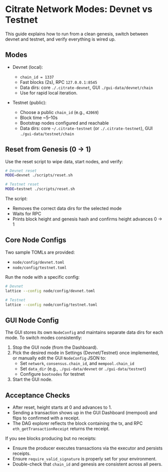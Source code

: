 # Citrate Network Modes: Devnet vs Testnet

This guide explains how to run from a clean genesis, switch between devnet and testnet, and verify everything is wired up.

## Modes

- Devnet (local):
  - `chain_id = 1337`
  - Fast blocks (2s), RPC `127.0.0.1:8545`
  - Data dirs: core `./.citrate-devnet`, GUI `./gui-data/devnet/chain`
  - Use for rapid local iteration.

- Testnet (public):
  - Choose a public `chain_id` (e.g., `42069`)
  - Block time ~5–10s
  - Bootstrap nodes configured and reachable
  - Data dirs: core `~/.citrate-testnet` (or `./.citrate-testnet`), GUI `./gui-data/testnet/chain`

## Reset from Genesis (0 → 1)

Use the reset script to wipe data, start nodes, and verify:

```bash
# Devnet reset
MODE=devnet ./scripts/reset.sh

# Testnet reset
MODE=testnet ./scripts/reset.sh
```

The script:
- Removes the correct data dirs for the selected mode
- Waits for RPC
- Prints block height and genesis hash and confirms height advances 0 → 1

## Core Node Configs

Two sample TOMLs are provided:

- `node/config/devnet.toml`
- `node/config/testnet.toml`

Run the node with a specific config:

```bash
# Devnet
lattice --config node/config/devnet.toml

# Testnet
lattice --config node/config/testnet.toml
```

## GUI Node Config

The GUI stores its own `NodeConfig` and maintains separate data dirs for each mode. To switch modes consistently:

1. Stop the GUI node (from the Dashboard).
2. Pick the desired mode in Settings (Devnet/Testnet) once implemented, or manually edit the GUI `NodeConfig` JSON to:
   - Set `network`, `consensus.chain_id`, and `mempool.chain_id`
   - Set `data_dir` (e.g., `./gui-data/devnet` or `./gui-data/testnet`)
   - Configure `bootnodes` for testnet
3. Start the GUI node.

## Acceptance Checks

- After reset, height starts at 0 and advances to 1.
- Sending a transaction shows up in the GUI Dashboard (mempool) and flips to confirmed with a receipt.
- The DAG explorer reflects the block containing the tx, and RPC `eth_getTransactionReceipt` returns the receipt.

If you see blocks producing but no receipts:
- Ensure the producer executes transactions via the executor and persists receipts.
- Ensure `require_valid_signature` is properly set for your environment.
- Double-check that `chain_id` and genesis are consistent across all peers.

